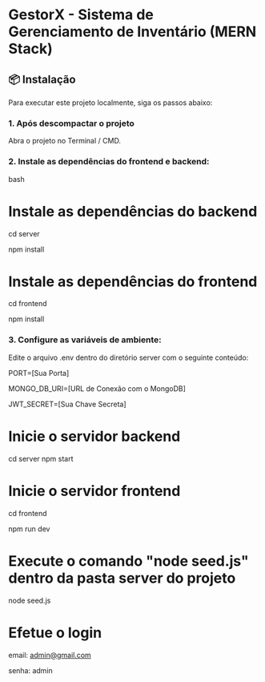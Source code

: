 # GestorX - Sistema de Gerenciamento de Inventário (MERN Stack)

## 📦 Instalação

Para executar este projeto localmente, siga os passos abaixo:

### 1. Após descompactar o projeto

Abra o projeto no  Terminal / CMD.

### 2. Instale as dependências do frontend e backend:

bash
# Instale as dependências do backend
cd server

npm install

# Instale as dependências do frontend
cd frontend

npm install

### 3. Configure as variáveis de ambiente:

Edite o arquivo .env dentro do diretório server com o seguinte conteúdo:

PORT=[Sua Porta]

MONGO_DB_URI=[URL de Conexão com o MongoDB]

JWT_SECRET=[Sua Chave Secreta]

# Inicie o servidor backend
cd server
npm start

# Inicie o servidor frontend
cd frontend

npm run dev

# Execute o comando "node seed.js" dentro da pasta server do projeto
node seed.js

# Efetue o login 
email: admin@gmail.com

senha: admin


